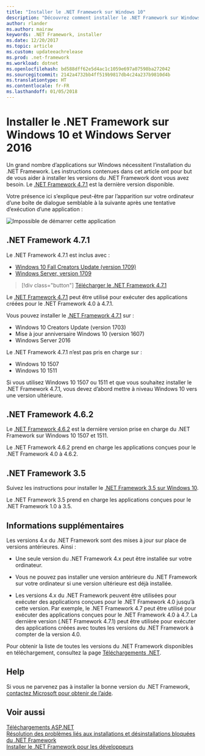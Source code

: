 ```yaml
---
title: "Installer le .NET Framework sur Windows 10"
description: "Découvrez comment installer le .NET Framework sur Windows 10 ou Windows Server 2016."
author: rlander
ms.author: mairaw
keywords: .NET Framework, installer
ms.date: 12/20/2017
ms.topic: article
ms.custom: updateeachrelease
ms.prod: .net-framework
ms.workload: dotnet
ms.openlocfilehash: bd588dff62e5d4ac1c1059e697a07598ba272042
ms.sourcegitcommit: 2142a4732bb4ff519b9817db4c24a237b9810d4b
ms.translationtype: HT
ms.contentlocale: fr-FR
ms.lasthandoff: 01/05/2018
---
```

# <a name="install-the-net-framework-on-windows-10-and-windows-server-2016"></a>Installer le .NET Framework sur Windows 10 et Windows Server 2016

Un grand nombre d’applications sur Windows nécessitent l’installation du .NET Framework. Les instructions contenues dans cet article ont pour but de vous aider à installer les versions du .NET Framework dont vous avez besoin. Le [.NET Framework 4.7.1](https://www.microsoft.com/download/details.aspx?id=56115&desc=dotnet47) est la dernière version disponible.

Votre présence ici s’explique peut-être par l’apparition sur votre ordinateur d’une boîte de dialogue semblable à la suivante après une tentative d’exécution d’une application :

![Impossible de démarrer cette application](./media/this-application-could-not-be-started.png)

## <a name="net-framework-471"></a>.NET Framework 4.7.1

Le .NET Framework 4.7.1 est inclus avec :

* [Windows 10 Fall Creators Update (version 1709)](https://www.microsoft.com/software-download/windows10)
* [Windows Server, version 1709](https://docs.microsoft.com/windows-server/get-started/get-started-with-1709)

> [!div class="button"]
[Télécharger le .NET Framework 4.7.1](https://www.microsoft.com/net/download/thank-you/net471?utm_source=ms-docs&utm_medium=referral)

Le [.NET Framework 4.7.1](https://www.microsoft.com/download/details.aspx?id=56115&desc=dotnet47) peut être utilisé pour exécuter des applications créées pour le .NET Framework 4.0 à 4.7.1.

Vous pouvez installer le [.NET Framework 4.7.1](https://www.microsoft.com/en-us/download/details.aspx?id=56115&desc=dotnet47) sur :

* Windows 10 Creators Update (version 1703)
* Mise à jour anniversaire Windows 10 (version 1607)
* Windows Server 2016

Le .NET Framework 4.7.1 n’est pas pris en charge sur :

* Windows 10 1507
* Windows 10 1511

Si vous utilisez Windows 10 1507 ou 1511 et que vous souhaitez installer le .NET Framework 4.7.1, vous devez d’abord mettre à niveau Windows 10 vers une version ultérieure.

## <a name="net-framework-462"></a>.NET Framework 4.6.2

Le [.NET Framework 4.6.2](https://www.microsoft.com/en-us/download/details.aspx?id=53345) est la dernière version prise en charge du .NET Framework sur Windows 10 1507 et 1511.

Le .NET Framework 4.6.2 prend en charge les applications conçues pour le .NET Framework 4.0 à 4.6.2.

## <a name="net-framework-35"></a>.NET Framework 3.5

Suivez les instructions pour installer le [.NET Framework 3.5 sur Windows 10](dotnet-35-windows-10.md).

Le .NET Framework 3.5 prend en charge les applications conçues pour le .NET Framework 1.0 à 3.5.

## <a name="additional-information"></a>Informations supplémentaires

Les versions 4.x du .NET Framework sont des mises à jour sur place de versions antérieures. Ainsi :

- Une seule version du .NET Framework 4.x peut être installée sur votre ordinateur.

- Vous ne pouvez pas installer une version antérieure du .NET Framework sur votre ordinateur si une version ultérieure est déjà installée.

- Les versions 4.x du .NET Framework peuvent être utilisées pour exécuter des applications conçues pour le .NET Framework 4.0 jusqu’à cette version. Par exemple, le .NET Framework 4.7 peut être utilisé pour exécuter des applications conçues pour le .NET Framework 4.0 à 4.7. La dernière version (.NET Framework 4.7.1) peut être utilisée pour exécuter des applications créées avec toutes les versions du .NET Framework à compter de la version 4.0.

Pour obtenir la liste de toutes les versions du .NET Framework disponibles en téléchargement, consultez la page [Téléchargements .NET](https://www.microsoft.com/net/download?utm_source=ms-docs&utm_medium=referral).

## <a name="help"></a>Help

Si vous ne parvenez pas à installer la bonne version du .NET Framework, [contactez Microsoft pour obtenir de l’aide](mailto:dotnet-install-help@service.microsoft.com?subject=Install-Help).

## <a name="see-also"></a>Voir aussi

[Téléchargements ASP.NET](https://www.microsoft.com/net/download?utm_source=ms-docs&utm_medium=referral)   
[Résolution des problèmes liés aux installations et désinstallations bloquées du .NET Framework](troubleshoot-blocked-installations-and-uninstallations.md)   
[Installer le .NET Framework pour les développeurs](guide-for-developers.md)
